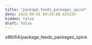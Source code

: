 ```yaml
---
title: "package_feeds_packages_spice"
date: 2021-09-01 09:25:00.625124
hidden: false
draft: false
---
```


x86/64/package_feeds_packages_spice

